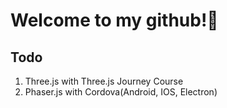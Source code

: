 # Welcome to my github!👋

## Todo
1. Three.js with Three.js Journey Course
2. Phaser.js with Cordova(Android, IOS, Electron)
